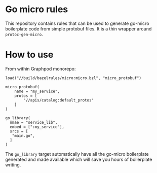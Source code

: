 # Go micro rules

This repository contains rules that can be used to generate go-micro boilerplate code from
simple protobuf files. It is a thin wrapper around `protoc-gen-micro`.

# How to use

From within Graphpod monorepo:

    load("//build/bazelrules/micro:micro.bzl", "micro_protobuf")
    
    micro_protobuf(
        name = "my_service",
        protos = [
            "//apis/catalog:default_protos"
        ]
    )

    go_library(
      nmae = "service_lib",
      embed = [":my_service"],
      srcs = [
       "main.go",
      ]
    )

The `go_library` target automatically have all the go-micro boilerplate generated and made
available which will save you hours of boilerplate writing.